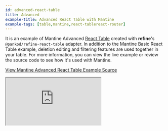 ```yaml
---
id: advanced-react-table
title: Advanced
example-title: Advanced React Table with Mantine
example-tags: [table,mantine,react-tablereact-router]
---
```


It is an example of Mantine Advanced [React Table](https://react-table.tanstack.com/) created with **refine**'s `@pankod/refine-react-table` adapter. In addition to the Mantine Basic React Table example, deletion editing and filtering features are used together in your table. For more information, you can view the live example or review the source code to see how it's used with Mantine.

[View Mantine Advanced React Table Example Source](https://github.com/pankod/refine/tree/master/examples/table/mantine/advanced)

<iframe loading="lazy" src="https://stackblitz.com//github/pankod/refine/tree/master/examples/table/mantine/advanced/?embed=1&view=preview&theme=dark&preset=node"
    style={{width: "100%", height:"80vh", border: "0px", borderRadius: "8px", overflow:"hidden"}}
    title="mantine-advanced-react-table-example"
></iframe>
